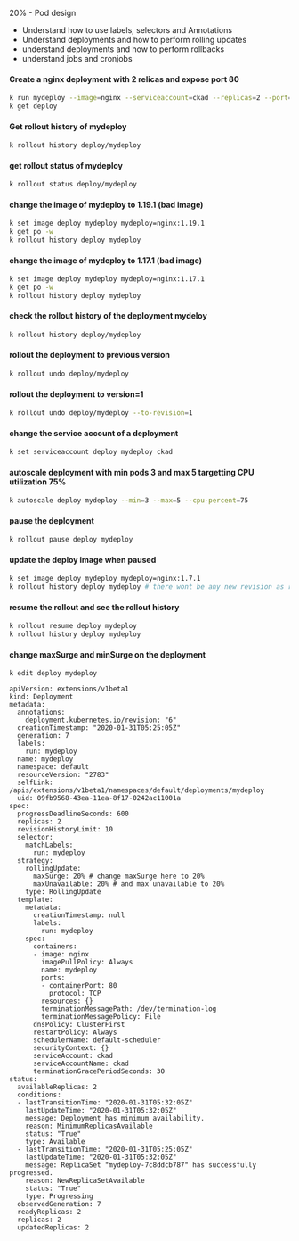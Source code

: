 20% - Pod design 
* Understand how to use labels, selectors and Annotations
* Understand deployments and how to perform rolling updates
* understand deployments and how to perform rollbacks 
* understand jobs and cronjobs
#### Create a nginx deployment with 2 relicas and expose port 80 
```bash
k run mydeploy --image=nginx --serviceaccount=ckad --replicas=2 --port=80
k get deploy 
```
#### Get rollout history of mydeploy 
```bash 
k rollout history deploy/mydeploy
```
#### get rollout status of mydeploy
```bash 
k rollout status deploy/mydeploy 
```
#### change the image of mydeploy to 1.19.1 (bad image)
```bash
k set image deploy mydeploy mydeploy=nginx:1.19.1 
k get po -w
k rollout history deploy mydeploy 
```
#### change the image of mydeploy to 1.17.1 (bad image)
```bash
k set image deploy mydeploy mydeploy=nginx:1.17.1 
k get po -w
k rollout history deploy mydeploy 
```
#### check the rollout history of the deployment mydeloy 
```bash
k rollout history deploy/mydeploy  
```
#### rollout the deployment to previous version 
```bash
k rollout undo deploy/mydeploy 
```
#### rollout the deployment to version=1 
```bash
k rollout undo deploy/mydeploy --to-revision=1
```
#### change the service account of a deployment 
```bash
k set serviceaccount deploy mydeploy ckad  
```
#### autoscale deployment with min pods 3 and max 5 targetting CPU utilization 75%
```bash
k autoscale deploy mydeploy --min=3 --max=5 --cpu-percent=75
```
#### pause the deployment 
```bash
k rollout pause deploy mydeploy 
```
#### update the deploy image when paused 
```bash
k set image deploy mydeploy mydeploy=nginx:1.7.1
k rollout history deploy mydeploy # there wont be any new revision as rollout is paused
```
#### resume the rollout and see the rollout history
```bash
k rollout resume deploy mydeploy
k rollout history deploy mydeploy
```
#### change maxSurge and minSurge on the deployment 
```
k edit deploy mydeploy 
```
```
apiVersion: extensions/v1beta1
kind: Deployment
metadata:
  annotations:
    deployment.kubernetes.io/revision: "6"
  creationTimestamp: "2020-01-31T05:25:05Z"
  generation: 7
  labels:
    run: mydeploy
  name: mydeploy
  namespace: default
  resourceVersion: "2783"
  selfLink: /apis/extensions/v1beta1/namespaces/default/deployments/mydeploy
  uid: 09fb9568-43ea-11ea-8f17-0242ac11001a
spec:
  progressDeadlineSeconds: 600
  replicas: 2
  revisionHistoryLimit: 10
  selector:
    matchLabels:
      run: mydeploy
  strategy:
    rollingUpdate:
      maxSurge: 20% # change maxSurge here to 20%
      maxUnavailable: 20% # and max unavailable to 20%
    type: RollingUpdate
  template:
    metadata:
      creationTimestamp: null
      labels:
        run: mydeploy
    spec:
      containers:
      - image: nginx
        imagePullPolicy: Always
        name: mydeploy
        ports:
        - containerPort: 80
          protocol: TCP
        resources: {}
        terminationMessagePath: /dev/termination-log
        terminationMessagePolicy: File
      dnsPolicy: ClusterFirst
      restartPolicy: Always
      schedulerName: default-scheduler
      securityContext: {}
      serviceAccount: ckad
      serviceAccountName: ckad
      terminationGracePeriodSeconds: 30
status:
  availableReplicas: 2
  conditions:
  - lastTransitionTime: "2020-01-31T05:32:05Z"
    lastUpdateTime: "2020-01-31T05:32:05Z"
    message: Deployment has minimum availability.
    reason: MinimumReplicasAvailable
    status: "True"
    type: Available
  - lastTransitionTime: "2020-01-31T05:25:05Z"
    lastUpdateTime: "2020-01-31T05:32:05Z"
    message: ReplicaSet "mydeploy-7c8ddcb787" has successfully progressed.
    reason: NewReplicaSetAvailable
    status: "True"
    type: Progressing
  observedGeneration: 7
  readyReplicas: 2
  replicas: 2
  updatedReplicas: 2
```
